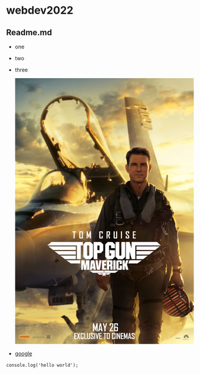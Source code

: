 # webdev2022

## Readme.md



- one
- two
- three



  ![Top_Gun](./asset/Top-Gun-Maverick.png)

- [google](https://www.google.co.kr/  )


```
console.log('hello world');



```




